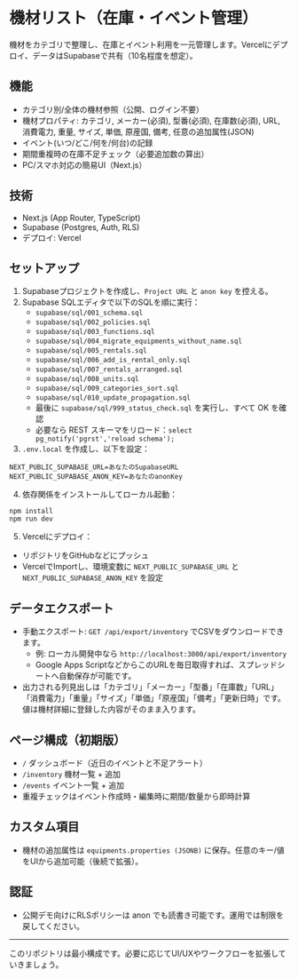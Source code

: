 # 機材リスト（在庫・イベント管理）

機材をカテゴリで整理し、在庫とイベント利用を一元管理します。Vercelにデプロイ、データはSupabaseで共有（10名程度を想定）。

## 機能
- カテゴリ別/全体の機材参照（公開、ログイン不要）
- 機材プロパティ: カテゴリ, メーカー(必須), 型番(必須), 在庫数(必須), URL, 消費電力, 重量, サイズ, 単価, 原産国, 備考, 任意の追加属性(JSON)
- イベント(いつ/どこ/何を/何台)の記録
- 期間重複時の在庫不足チェック（必要追加数の算出）
- PC/スマホ対応の簡易UI（Next.js）

## 技術
- Next.js (App Router, TypeScript)
- Supabase (Postgres, Auth, RLS)
- デプロイ: Vercel

## セットアップ
1) Supabaseプロジェクトを作成し、`Project URL` と `anon key` を控える。
2) Supabase SQLエディタで以下のSQLを順に実行：
   - `supabase/sql/001_schema.sql`
   - `supabase/sql/002_policies.sql`
   - `supabase/sql/003_functions.sql`
   - `supabase/sql/004_migrate_equipments_without_name.sql`
   - `supabase/sql/005_rentals.sql`
   - `supabase/sql/006_add_is_rental_only.sql`
   - `supabase/sql/007_rentals_arranged.sql`
   - `supabase/sql/008_units.sql`
   - `supabase/sql/009_categories_sort.sql`
   - `supabase/sql/010_update_propagation.sql`
   - 最後に `supabase/sql/999_status_check.sql` を実行し、すべて OK を確認
   - 必要なら REST スキーマをリロード：`select pg_notify('pgrst','reload schema');`
3) `.env.local` を作成し、以下を設定：
```
NEXT_PUBLIC_SUPABASE_URL=あなたのSupabaseURL
NEXT_PUBLIC_SUPABASE_ANON_KEY=あなたのanonKey
```

4) 依存関係をインストールしてローカル起動：
```
npm install
npm run dev
```

5) Vercelにデプロイ：
- リポジトリをGitHubなどにプッシュ
- VercelでImportし、環境変数に `NEXT_PUBLIC_SUPABASE_URL` と `NEXT_PUBLIC_SUPABASE_ANON_KEY` を設定

## データエクスポート
- 手動エクスポート: `GET /api/export/inventory` でCSVをダウンロードできます。
  - 例: ローカル開発中なら `http://localhost:3000/api/export/inventory`
  - Google Apps ScriptなどからこのURLを毎日取得すれば、スプレッドシートへ自動保存が可能です。
- 出力される列見出しは「カテゴリ」「メーカー」「型番」「在庫数」「URL」「消費電力」「重量」「サイズ」「単価」「原産国」「備考」「更新日時」です。値は機材詳細に登録した内容がそのまま入ります。

## ページ構成（初期版）
- `/` ダッシュボード（近日のイベントと不足アラート）
- `/inventory` 機材一覧 + 追加
- `/events` イベント一覧 + 追加
- 重複チェックはイベント作成時・編集時に期間/数量から即時計算

## カスタム項目
- 機材の追加属性は `equipments.properties (JSONB)` に保存。任意のキー/値をUIから追加可能（後続で拡張）。

## 認証
- 公開デモ向けにRLSポリシーは anon でも読書き可能です。運用では制限を戻してください。

---
このリポジトリは最小構成です。必要に応じてUI/UXやワークフローを拡張していきましょう。
